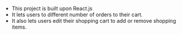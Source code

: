 - This project is built upon React.js
- It lets users to different number of orders to their cart.
- It also lets users edit their shopping cart to add or remove shopping items.
